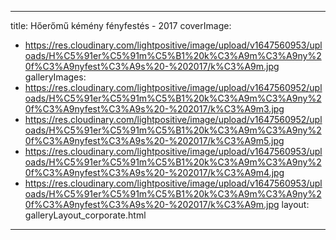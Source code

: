 
---
title: Hőerőmű kémény fényfestés - 2017
coverImage:
  - https://res.cloudinary.com/lightpositive/image/upload/v1647560953/uploads/H%C5%91er%C5%91m%C5%B1%20k%C3%A9m%C3%A9ny%20f%C3%A9nyfest%C3%A9s%20-%202017/k%C3%A9m.jpg
galleryImages:
   - https://res.cloudinary.com/lightpositive/image/upload/v1647560952/uploads/H%C5%91er%C5%91m%C5%B1%20k%C3%A9m%C3%A9ny%20f%C3%A9nyfest%C3%A9s%20-%202017/k%C3%A9m3.jpg
   - https://res.cloudinary.com/lightpositive/image/upload/v1647560952/uploads/H%C5%91er%C5%91m%C5%B1%20k%C3%A9m%C3%A9ny%20f%C3%A9nyfest%C3%A9s%20-%202017/k%C3%A9m5.jpg
   - https://res.cloudinary.com/lightpositive/image/upload/v1647560953/uploads/H%C5%91er%C5%91m%C5%B1%20k%C3%A9m%C3%A9ny%20f%C3%A9nyfest%C3%A9s%20-%202017/k%C3%A9m4.jpg
   - https://res.cloudinary.com/lightpositive/image/upload/v1647560953/uploads/H%C5%91er%C5%91m%C5%B1%20k%C3%A9m%C3%A9ny%20f%C3%A9nyfest%C3%A9s%20-%202017/k%C3%A9m.jpg
layout: galleryLayout_corporate.html
---
